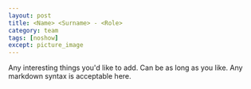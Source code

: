 ```yaml
---
layout: post
title: <Name> <Surname> - <Role>
category: team
tags: [noshow]
except: picture_image
---
```


Any interesting things you'd like to add. Can be as long as you like. Any markdown syntax is acceptable here.
